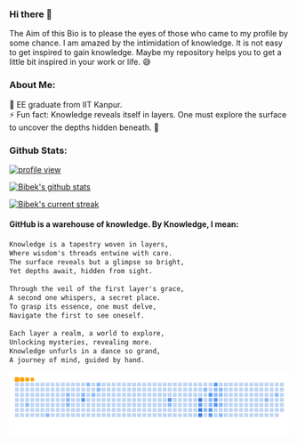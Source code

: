### Hi there 👋

<!--
**mabhay3420/mabhay3420** is a ✨ _special_ ✨ repository because its `README.md` (this file) appears on your GitHub profile -->
The Aim of this Bio is to please the eyes of those who came to my profile by some chance. I am amazed by the intimidation of knowledge. It is not easy to get inspired to gain knowledge. Maybe my repository helps you to get a little bit inspired in your work or life. 😅

### About Me:</br>
🏫 EE graduate from IIT Kanpur.</br>
⚡ Fun fact: Knowledge reveals itself in layers. One must explore the surface to uncover the depths hidden beneath. 🧠</br>

### Github Stats:
[![profile view](https://komarev.com/ghpvc/?username=bibeklakra91&label=Profile%20views&color=0e75b6&style=flat)](https://github.com/bibeklakra91)

[![Bibek's github stats](https://github-readme-stats.vercel.app/api?username=bibeklakra91&count_private=true&show_icons=true&theme=outrun)](https://github.com/bibeklakra91)

[![Bibek's current streak](https://streak-stats.demolab.com/?user=bibeklakra91&count_private=true&theme=blue-green&title_color=00b3ff)](#)

#### GitHub is a warehouse of knowledge. By Knowledge, I mean:
```
Knowledge is a tapestry woven in layers, 
Where wisdom's threads entwine with care.
The surface reveals but a glimpse so bright,
Yet depths await, hidden from sight.

Through the veil of the first layer's grace,
A second one whispers, a secret place.
To grasp its essence, one must delve,
Navigate the first to see oneself.

Each layer a realm, a world to explore,
Unlocking mysteries, revealing more.
Knowledge unfurls in a dance so grand,
A journey of mind, guided by hand.
```
<div style="text-align: center;">
  <picture>
    <source media="(prefers-color-scheme: dark)" srcset="https://github.com/bibeklakra91/bibeklakra91/blob/output/github-snake-dark.svg" />
    <source media="(prefers-color-scheme: light)" srcset="https://github.com/bibeklakra91/bibeklakra91/blob/output/github-snake.svg" />
    <img alt="github-snake" src="https://github.com/bibeklakra91/bibeklakra91/blob/output/ocean.gif" />
  </picture>
</div>
